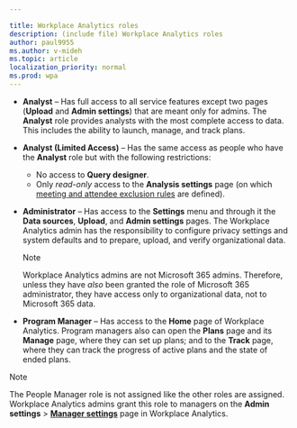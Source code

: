 ```yaml
---

title: Workplace Analytics roles
description: (include file) Workplace Analytics roles 
author: paul9955
ms.author: v-mideh
ms.topic: article
localization_priority: normal 
ms.prod: wpa
---
```


* **Analyst** &ndash; Has full access to all service features except two pages (**Upload** and **Admin settings**) that are meant only for admins. The **Analyst** role provides analysts with the most complete access to data. This includes the ability to launch, manage, and track plans.

* **Analyst (Limited Access)** &ndash; Has the same access as people who have the **Analyst** role but with the following restrictions:
   * No access to **Query designer**.
   * Only _read-only_ access to the **Analysis settings** page (on which [meeting and attendee exclusion rules](../tutorials/exclusions-introduction.md) are defined).

* **Administrator** &ndash; Has access to the **Settings** menu and through it the **Data sources**, **Upload**, and **Admin settings** pages. The Workplace Analytics admin has the responsibility to configure privacy settings and system defaults and to prepare, upload, and verify organizational data.

  > [!NOTE]
  > Workplace Analytics admins are not Microsoft 365 admins. Therefore, unless they have *also* been granted the role of Microsoft 365 administrator, they have access only to organizational data, not to Microsoft 365 data.

* **Program Manager** &ndash; Has access to the **Home** page of Workplace Analytics. Program managers also can open the **Plans** page and its **Manage** page, where they can set up plans; and to the **Track** page, where they can track the progress of active plans and the state of ended plans.

>[!Note]
>The People Manager role is not assigned like the other roles are assigned. Workplace Analytics admins grant this role to managers on the **Admin settings** > [**Manager settings**](../use/manager-settings.md) page in Workplace Analytics.

